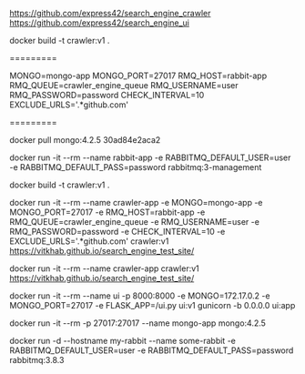 https://github.com/express42/search_engine_crawler
https://github.com/express42/search_engine_ui

docker build -t crawler:v1 .

=========

MONGO=mongo-app
MONGO_PORT=27017
RMQ_HOST=rabbit-app
RMQ_QUEUE=crawler_engine_queue
RMQ_USERNAME=user
RMQ_PASSWORD=password
CHECK_INTERVAL=10
EXCLUDE_URLS='.*github.com'

=========

docker pull mongo:4.2.5
30ad84e2aca2

docker run -it --rm --name rabbit-app -e RABBITMQ_DEFAULT_USER=user -e RABBITMQ_DEFAULT_PASS=password rabbitmq:3-management

docker build -t crawler:v1 .

docker run -it --rm --name crawler-app -e MONGO=mongo-app -e MONGO_PORT=27017 -e RMQ_HOST=rabbit-app -e RMQ_QUEUE=crawler_engine_queue -e RMQ_USERNAME=user -e RMQ_PASSWORD=password -e CHECK_INTERVAL=10 -e EXCLUDE_URLS='.*github.com' crawler:v1  https://vitkhab.github.io/search_engine_test_site/


docker run -it --rm --name crawler-app crawler:v1  https://vitkhab.github.io/search_engine_test_site/

docker run -it --rm --name ui -p 8000:8000 -e MONGO=172.17.0.2 -e MONGO_PORT=27017 -e FLASK_APP=/ui.py ui:v1 gunicorn -b 0.0.0.0 ui:app

docker run -it --rm -p 27017:27017 --name mongo-app mongo:4.2.5

docker run -d --hostname my-rabbit --name some-rabbit -e RABBITMQ_DEFAULT_USER=user -e RABBITMQ_DEFAULT_PASS=password rabbitmq:3.8.3
